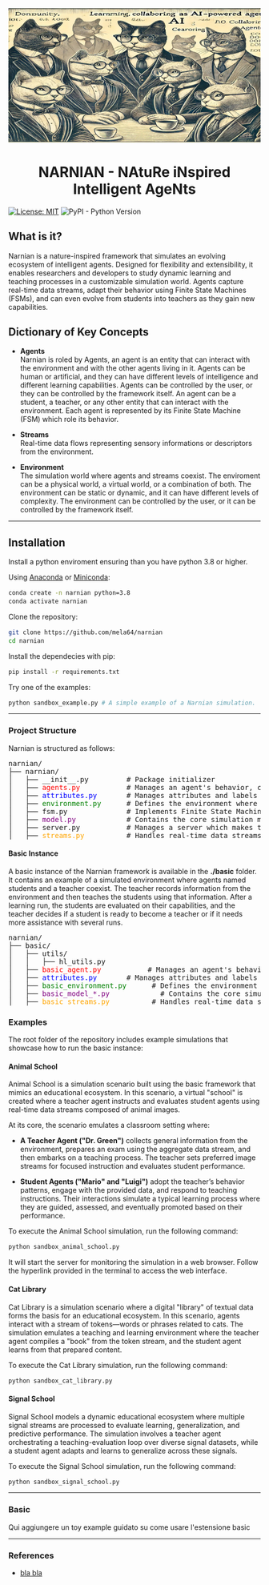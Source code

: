 

<center>

![d](imgs/its_narnian.jpg)

</center>

#  <center> NARNIAN - NAtuRe iNspired Intelligent AgeNts </center>

[![License: MIT](https://img.shields.io/badge/License-MIT-yellow.svg)](https://opensource.org/licenses/MIT) ![PyPI - Python Version](https://img.shields.io/pypi/pyversions/torch)

## What is it?

Narnian is a nature-inspired framework that simulates an evolving ecosystem of intelligent agents. Designed for flexibility and extensibility, it enables researchers and developers to study dynamic learning and teaching processes in a customizable simulation world. Agents capture real-time data streams, adapt their behavior using Finite State Machines (FSMs), and can even evolve from students into teachers as they gain new capabilities.

## Dictionary of Key Concepts

- **Agents**  
  Narnian is roled by Agents, an agent is an entity that can interact with the environment and with the other agents living in it. Agents can be human or artificial, and they can have different levels of intelligence and different learning capabilities. Agents can be controlled by the user, or they can be controlled by the framework itself. An agent can be a student, a teacher, or any other entity that can interact with the environment. Each agent is represented by its Finite State Machine (FSM) which role its behavior.

- **Streams**  
  Real-time data flows representing sensory informations or descriptors from the environment.

- **Environment**  
  The simulation world where agents and streams coexist. The enviroment can be a physical world, a virtual world, or a combination of both. The environment can be static or dynamic, and it can have different levels of complexity. The environment can be controlled by the user, or it can be controlled by the framework itself. 

---

## Installation

Install a python enviroment ensuring than you have python 3.8 or higher.

Using [Anaconda](https://www.anaconda.com/products/individual) or [Miniconda](https://docs.conda.io/en/latest/miniconda.html): 

```bash
conda create -n narnian python=3.8
conda activate narnian
```

Clone the repository:

```bash
git clone https://github.com/mela64/narnian
cd narnian
```

Install the dependecies with pip:

```bash
pip install -r requirements.txt
```

Try one of the examples:

```bash
python sandbox_example.py # A simple example of a Narnian simulation.
```

---

### Project Structure

Narnian is structured as follows:

<!DOCTYPE html>
<html lang="en">
<head>
  <meta charset="UTF-8">
  <title>narnian Folder Tree</title>
  <style>
    .agent       { color: red; }
    .attributes  { color: blue; }
    .environment { color: green; }
    .model       { color: purple; }
    .streams     { color: orange; }
    pre { font-family: monospace; }
  </style>
</head>
<body>
<pre>
narnian/
├── narnian/
│   ├── __init__.py         # Package initializer
│   ├── <span class="agent">agents.py</span>           # Manages an agent's behavior, communication, and interactions
│   ├── <span class="attributes">attributes.py</span>       # Manages attributes and labels for streams
│   ├── <span class="environment">environment.py</span>      # Defines the environment where agents and streams interact
│   ├── fsm.py              # Implements Finite State Machines for agent behaviors
│   ├── <span class="model">model.py</span>            # Contains the core simulation models
│   ├── server.py           # Manages a server which makes the narnian world accessible through a web app
│   ├── <span class="streams">streams.py</span>          # Handles real-time data streams      
</pre>
</body>
</html>

#### Basic Instance
A basic instance of the Narnian framework is available in the **./basic** folder. It contains an example of a simulated environment where agents named students and a teacher coexist. The teacher records information from the environment and then teaches the students using that information. After a learning run, the students are evaluated on their capabilities, and the teacher decides if a student is ready to become a teacher or if it needs more assistance with several runs.

<!DOCTYPE html>
<html lang="en">
<head>
  <meta charset="UTF-8">
  <title>narnian Basic Folder Tree</title>
  <style>
    .agent       { color: red; }
    .attributes  { color: blue; }
    .environment { color: green; }
    .model       { color: purple; }
    .streams     { color: orange; }
    pre { font-family: monospace; }
  </style>
</head>
<body>
<pre>
narnian/
├── basic/
│   ├── utils/
│   │   ├── hl_utils.py
│   ├── <span class="agent">basic_agent.py</span>           # Manages an agent's behavior, communication, and interactions
│   ├── <span class="attributes">attributes.py</span>       # Manages attributes and labels for streams
│   ├── <span class="environment">basic_environment.py</span>      # Defines the environment where agents and streams interact
│   ├── <span class="model">basic_model_*.py</span>            # Contains the core simulation models
│   ├── <span class="streams">basic_streams.py</span>          # Handles real-time data streams      
</pre>
</body>
</html>

### Examples

The root folder of the repository includes example simulations that showcase how to run the basic instance:

#### Animal School
Animal School is a simulation scenario built using the basic framework that mimics an educational ecosystem. In this scenario, a virtual "school" is created where a teacher agent instructs and evaluates student agents using real-time data streams composed of animal images.

At its core, the scenario emulates a classroom setting where:

- **A Teacher Agent ("Dr. Green")** collects general information from the environment, prepares an exam using the aggregate data stream, and then embarks on a teaching process. The teacher sets preferred image streams for focused instruction and evaluates student performance.

- **Student Agents ("Mario" and "Luigi")** adopt the teacher’s behavior patterns, engage with the provided data, and respond to teaching instructions. Their interactions simulate a typical learning process where they are guided, assessed, and eventually promoted based on their performance.

To execute the Animal School simulation, run the following command:

```bash
python sandbox_animal_school.py
```

It will start the server for monitoring
the simulation in a web browser. Follow the hyperlink provided in the terminal to access the web interface.

#### Cat Library
Cat Library is a simulation scenario where a digital "library" of textual data forms the basis for an educational ecosystem. In this scenario, agents interact with a stream of tokens—words or phrases related to cats. The simulation emulates a teaching and learning environment where the teacher agent compiles a "book" from the token stream, and the student agent learns from that prepared content.

To execute the Cat Library simulation, run the following command:

```bash
python sandbox_cat_library.py
```

#### Signal School
Signal School models a dynamic educational ecosystem where multiple signal streams are processed to evaluate learning, generalization, and predictive performance. The simulation involves a teacher agent orchestrating a teaching-evaluation loop over diverse signal datasets, while a student agent adapts and learns to generalize across these signals.

To execute the Signal School simulation, run the following command:

```bash
python sandbox_signal_school.py
```

---

### Basic 
Qui aggiungere un toy example guidato su come usare l'estensione basic

---

### References

- [bla bla](https://arxiv.org/abs)

